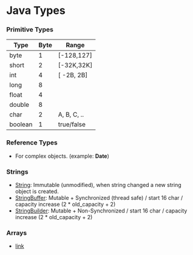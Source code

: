 # Java Types
### Primitive Types

Type    | Byte |   Range    
------- | ---- | ----------
byte    |  1   | [-128,127]
short   |  2   | [-32K,32K]
int     |  4   | [ -2B, 2B]
long    |  8   | 
float   |  4   | 
double  |  8   | 
char    |  2   | A, B, C, ..
boolean |  1   | true/false

### Reference Types 
* For complex objects. (example: **Date**)

### Strings
* [String](https://docs.oracle.com/javase/7/docs/api/java/lang/String.html): Immutable (unmodified), when string changed a new string object is created.
* [StringBuffer](https://docs.oracle.com/javase/7/docs/api/java/lang/StringBuffer.html): Mutable + Synchronized (thread safe) / start 16 char / capacity increase (2 * old_capacity + 2)
* [StringBuilder](https://docs.oracle.com/javase/7/docs/api/java/lang/StringBuilder.html): Mutable + Non-Synchronized / start 16 char / capacity increase (2 * old_capacity + 2)

### Arrays
* [link](https://docs.oracle.com/javase/tutorial/java/nutsandbolts/arrays.html)
